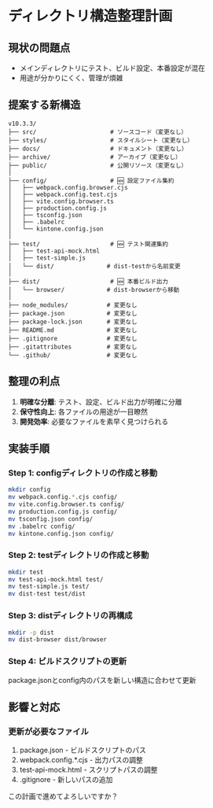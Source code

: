 # ディレクトリ構造整理計画

## 現状の問題点
- メインディレクトリにテスト、ビルド設定、本番設定が混在
- 用途が分かりにくく、管理が煩雑

## 提案する新構造

```
v10.3.3/
├── src/                     # ソースコード（変更なし）
├── styles/                  # スタイルシート（変更なし）
├── docs/                    # ドキュメント（変更なし）
├── archive/                 # アーカイブ（変更なし）
├── public/                  # 公開リソース（変更なし）
│
├── config/                  # 🆕 設定ファイル集約
│   ├── webpack.config.browser.cjs
│   ├── webpack.config.test.cjs
│   ├── vite.config.browser.ts
│   ├── production.config.js
│   ├── tsconfig.json
│   ├── .babelrc
│   └── kintone.config.json
│
├── test/                    # 🆕 テスト関連集約
│   ├── test-api-mock.html
│   ├── test-simple.js
│   └── dist/               # dist-testから名前変更
│
├── dist/                    # 🆕 本番ビルド出力
│   └── browser/            # dist-browserから移動
│
├── node_modules/           # 変更なし
├── package.json            # 変更なし
├── package-lock.json       # 変更なし
├── README.md               # 変更なし
├── .gitignore              # 変更なし
├── .gitattributes          # 変更なし
└── .github/                # 変更なし
```

## 整理の利点
1. **明確な分離**: テスト、設定、ビルド出力が明確に分離
2. **保守性向上**: 各ファイルの用途が一目瞭然
3. **開発効率**: 必要なファイルを素早く見つけられる

## 実装手順

### Step 1: configディレクトリの作成と移動
```bash
mkdir config
mv webpack.config.*.cjs config/
mv vite.config.browser.ts config/
mv production.config.js config/
mv tsconfig.json config/
mv .babelrc config/
mv kintone.config.json config/
```

### Step 2: testディレクトリの作成と移動
```bash
mkdir test
mv test-api-mock.html test/
mv test-simple.js test/
mv dist-test test/dist
```

### Step 3: distディレクトリの再構成
```bash
mkdir -p dist
mv dist-browser dist/browser
```

### Step 4: ビルドスクリプトの更新
package.jsonとconfig内のパスを新しい構造に合わせて更新

## 影響と対応

### 更新が必要なファイル
1. package.json - ビルドスクリプトのパス
2. webpack.config.*.cjs - 出力パスの調整
3. test-api-mock.html - スクリプトパスの調整
4. .gitignore - 新しいパスの追加

この計画で進めてよろしいですか？